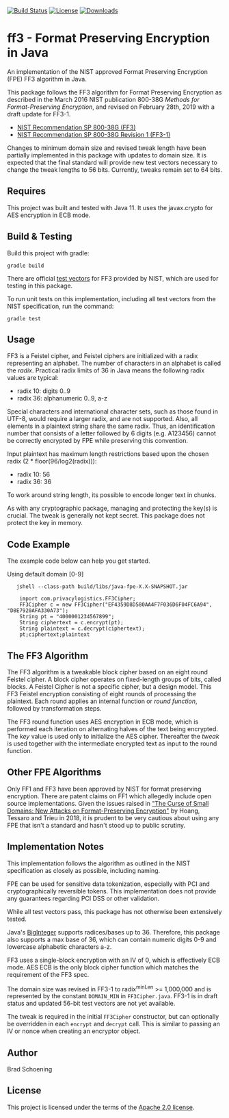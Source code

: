 [![Build Status](https://travis-ci.com/mysto/java-fpe.svg?branch=main)](https://travis-ci.com/mysto/java-fpe)
[![License](https://img.shields.io/badge/License-Apache%202.0-blue.svg)](https://opensource.org/licenses/Apache-2.0)
[![Downloads](https://pepy.tech/badge/ff3)](https://pepy.tech/project/ff3)

# ff3 - Format Preserving Encryption in Java

An implementation of the NIST approved Format Preserving Encryption (FPE) FF3 algorithm in Java.

This package follows the FF3 algorithm for Format Preserving Encryption as described in the March 2016 NIST publication 800-38G _Methods for Format-Preserving Encryption_, 
and revised on February 28th, 2019 with a draft update for FF3-1.

* [NIST Recommendation SP 800-38G (FF3)](http://nvlpubs.nist.gov/nistpubs/SpecialPublications/NIST.SP.800-38G.pdf)
* [NIST Recommendation SP 800-38G Revision 1 (FF3-1)](https://nvlpubs.nist.gov/nistpubs/SpecialPublications/NIST.SP.800-38Gr1-draft.pdf)

Changes to minimum domain size and revised tweak length have been partially implemented in this package with updates to domain size. It is expected that the final standard will provide new test vectors necessary to change the tweak lengths to 56 bits.  Currently, tweaks remain set to 64 bits.

## Requires

This project was built and tested with Java 11.  It uses the javax.crypto for AES encryption in ECB mode.

## Build & Testing

Build this project with gradle:

`gradle build`

There are official [test vectors](https://csrc.nist.gov/csrc/media/projects/cryptographic-standards-and-guidelines/documents/examples/ff3samples.pdf) for FF3 provided by NIST, which are used for testing in this package.

To run unit tests on this implementation, including all test vectors from the NIST specification, run the command:

  `gradle test`

## Usage

FF3 is a Feistel cipher, and Feistel ciphers are initialized with a radix representing an alphabet. The number of 
characters in an alphabet is called the _radix_.
Practical radix limits of 36 in Java means the following radix values are typical:
* radix 10: digits 0..9
* radix 36: alphanumeric 0..9, a-z

Special characters and international character sets, such as those found in UTF-8, would require a larger radix, and are not supported.
Also, all elements in a plaintext string share the same radix. Thus, an identification number that consists of a letter followed
by 6 digits (e.g. A123456) cannot be correctly encrypted by FPE while preserving this convention.

Input plaintext has maximum length restrictions based upon the chosen radix (2 * floor(96/log2(radix))):
* radix 10: 56
* radix 36: 36

To work around string length, its possible to encode longer text in chunks.

As with any cryptographic package, managing and protecting the key(s) is crucial. The tweak is generally not kept secret.
This package does not protect the key in memory.

## Code Example

The example code below can help you get started.

Using default domain [0-9]

```jshell
   jshell --class-path build/libs/java-fpe-X.X-SNAPSHOT.jar

    import com.privacylogistics.FF3Cipher;
    FF3Cipher c = new FF3Cipher("EF4359D8D580AA4F7F036D6F04FC6A94", "D8E7920AFA330A73");
    String pt = "4000001234567899";
    String ciphertext = c.encrypt(pt);
    String plaintext = c.decrypt(ciphertext);
    pt;ciphertext;plaintext
```

## The FF3 Algorithm

The FF3 algorithm is a tweakable block cipher based on an eight round Feistel cipher. A block cipher operates on fixed-length groups of bits, called blocks. A Feistel Cipher is not a specific cipher,
but a design model.  This FF3 Feistel encryption consisting of eight rounds of processing
the plaintext. Each round applies an internal function or _round function_, followed by transformation steps.

The FF3 round function uses AES encryption in ECB mode, which is performed each iteration 
on alternating halves of the text being encrypted. The *key* value is used only to initialize the AES cipher. Thereafter
the *tweak* is used together with the intermediate encrypted text as input to the round function.

## Other FPE Algorithms

Only FF1 and FF3 have been approved by NIST for format preserving encryption. There are patent claims on FF1 which allegedly include open source implementations. Given the issues raised in ["The Curse of Small Domains: New Attacks on Format-Preserving Encryption"](https://eprint.iacr.org/2018/556.pdf) by Hoang, Tessaro and Trieu in 2018, it is prudent to be very cautious about using any FPE that isn't a standard and hasn't stood up to public scrutiny.

## Implementation Notes

This implementation follows the algorithm as outlined in the NIST specification as closely as possible, including naming.

FPE can be used for sensitive data tokenization, especially with PCI and cryptographically reversible tokens. This implementation does not provide any guarantees regarding PCI DSS or other validation.

While all test vectors pass, this package has not otherwise been extensively tested.

Java's [BigInteger](https://docs.oracle.com/en/java/javase/11/docs/api/java.base/java/math/BigInteger.html) supports radices/bases up to 36. Therefore, this package also supports a max base of 36, which can contain numeric digits 0-9 and lowercase alphabetic characters a-z.

FF3 uses a single-block encryption with an IV of 0, which is effectively ECB mode. AES ECB is the only block cipher function which matches the requirement of the FF3 spec.

The domain size was revised in FF3-1 to radix<sup>minLen</sup> >= 1,000,000 and is represented by the constant `DOMAIN_MIN` in `FF3Cipher.java`. FF3-1 is in draft status and updated 56-bit test vectors are not yet available.

The tweak is required in the initial `FF3Cipher` constructor, but can optionally be overridden in each `encrypt` and `decrypt` call. This is similar to passing an IV or nonce when creating an encryptor object.

## Author

Brad Schoening

## License

This project is licensed under the terms of the [Apache 2.0 license](https://www.apache.org/licenses/LICENSE-2.0).
